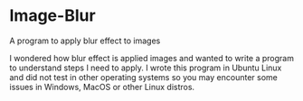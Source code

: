 # Image-Blur
A program to apply blur effect to images

I wondered how blur effect is applied images and wanted to write a program to understand steps I need to apply.
I wrote this program in Ubuntu Linux and did not test in other operating systems so you may encounter some issues in
Windows, MacOS or other Linux distros.
